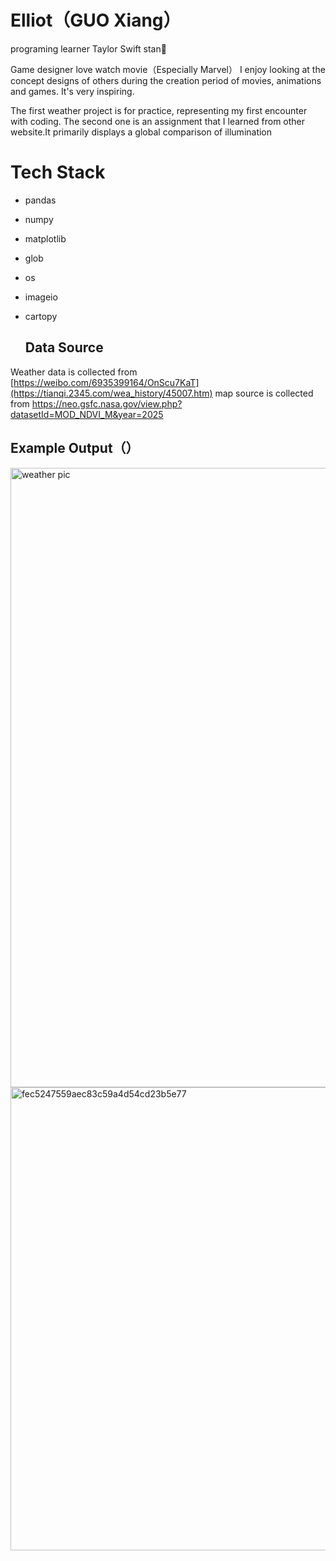 # Elliot（GUO Xiang）
programing learner   Taylor Swift stan👸

Game designer     love watch movie（Especially Marvel） I enjoy looking at the concept designs of others during the creation period of movies, animations and games. It's very inspiring.

The first weather project is for practice, representing my first encounter with coding. The second one is an assignment that I learned from other website.It primarily displays a global comparison of illumination

# Tech Stack
- pandas
- numpy
- matplotlib
- glob
- os
- imageio
- cartopy

  ## Data Source
Weather data is collected from [https://weibo.com/6935399164/OnScu7KaT](https://tianqi.2345.com/wea_history/45007.htm)
map source is collected from https://neo.gsfc.nasa.gov/view.php?datasetId=MOD_NDVI_M&year=2025 

## Example Output（）

<img width="1920" height="991" alt="weather pic" src="https://github.com/user-attachments/assets/fdb6c0fc-1598-42b3-86cf-fa6f9f2a3c19" />
<img width="1226" height="741" alt="fec5247559aec83c59a4d54cd23b5e77" src="https://github.com/user-attachments/assets/41ba5cb0-37e2-425d-aa38-b029367e8f0e" />
